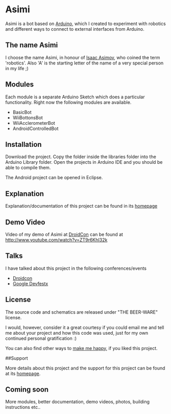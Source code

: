 # Asimi

Asimi is a bot based on [Arduino](http://arduino.cc), which I created to experiment with robotics and different ways to connect to external interfaces from Arduino.

## The name Asimi

I choose the name Asimi, in honour of [Isaac Asimov](http://en.wikipedia.org/wiki/Isaac_Asimov), who coined the term 'robotics'. Also 'A' is the starting letter of the name of a very special person in my life ;) 

## Modules

Each module is a separate Arduino Sketch which does a particular functionality. Right now the following modules are available.

*   BasicBot
*   WiiBottonsBot
*   WiiAcclerometerBot
*   AndroidControlledBot

## Installation

Download the project. Copy the folder inside the libraries folder into the Arduino Library folder. Open the projects in Arduino IDE and you should be able to compile them. 

The Android project can be opened in Eclipse.

## Explanation

Explanation/documentation of this project can be found in its [homepage](http://sudarmuthu.com/arduino/asimi)

## Demo Video

Video of my demo of Asimi at [DroidCon](http://sudarmuthu.com/blog/building-robots-using-arduino-and-android-at-droidcon) can be found at http://www.youtube.com/watch?v=ZT9r6KhI32k

## Talks

I have talked about this project in the following conferences/events

- [Droidcon](http://sudarmuthu.com/blog/building-robots-using-arduino-and-android-at-droidcon)
- [Google Devfestx](sudarmuthu.com/blog/building-robots-using-android-and-arduino-in-google-devfestx)

## License

The source code and schematics are released under "THE BEER-WARE" license.

I would, however, consider it a great courtesy if you could email me and tell me about your project and how this code was used, just for my own continued personal gratification :)

You can also find other ways to [make me happy](http://sudarmuthu.com/if-you-wanna-thank-me), if you liked this project.

##Support 

More details about this project and the support for this project can be found at its [homepage](http://sudarmuthu.com/arduino/asimi).

## Coming soon

More modules, better documentation, demo videos, photos, building instructions etc..
